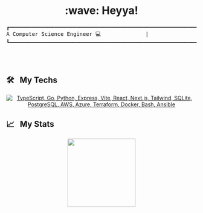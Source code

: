 <!---
exarvo/exarvo is a ✨ special ✨ repository because its `README.md` (this file) appears on your GitHub profile.
You can click the Preview link to take a look at your changes.
--->

<h1 align="center">:wave: Heyya!</h1>
<pre align="center">┏━━━━━━━━━━━━━━━━━━━━━━━━━━━━━━━━━━━━━━━━━━━━━━━━━━━━━━━━━━━━━━━━━━━━━━━━━━━━━━━━━━━━━━━━━━┓
A Computer Science Engineer 💻              |               I also write sometimes 🪶
┗━━━━━━━━━━━━━━━━━━━━━━━━━━━━━━━━━━━━━━━━━━━━━━━━━━━━━━━━━━━━━━━━━━━━━━━━━━━━━━━━━━━━━━━━━━┛</pre>

<br/>

<div align="center">
<!--   <a href="https://www.exar.me"><img align="center" src="https://img.shields.io/badge/exar.me-000000?style=for-the-badge&logo=icon&logoColor=white" alt="Website" title="www.exar.me" width="120px"/></a> &nbsp; -->
<!--   <a href="https://twitter.com/exarvo"><img align="center" src="https://img.shields.io/badge/Twitter-1DA1F2?style=for-the-badge&logo=twitter&logoColor=white" alt="Twitter" title="@exarvo" width="120px"/></a> &nbsp; -->

<!-- <h6>click badges to open the links</h6> -->
</div>

<br/>

## 🛠 &nbsp; My Techs
<p align="center">
  <a href="#">
    <img src="https://skillicons.dev/icons?i=ts,go,py,express,vite,react,nextjs,tailwind,sqlite,postgres,git,github,aws,azure,terraform,docker,kubernetes,bash,powershell,ansible,tensorflow" alt="TypeScript, Go, Python, Express, Vite, React, Next.js, Tailwind, SQLite, PostgreSQL, AWS, Azure, Terraform, Docker, Bash, Ansible"  title="TypeScript, Go, Python, Express, Vite, React, Next.js, SQLite, PostgreSQL, Git, GitHub, AWS, Azure, Terraform, Docker, Kubernetes, Bash, PowerShell, Ansible, TensorFlow" />
  </a>
</p>

## 📈 &nbsp; My Stats

<div align="center">
  <a href="https://github.com/exarvo">
    <img height="180em" src="https://github-readme-stats.vercel.app/api?username=exarvo&count_private=true&theme=great-gatsby&show_icons=true&hide_rank=true&custom_title=Stats:&count_private=true&hide_border=true&bg_color=0d1117" />
<!--   &nbsp; &nbsp; &nbsp; &nbsp; &nbsp;  -->
<!--     <img height="180em" src="https://github-readme-stats.vercel.app/api/top-langs/?username=exarvo&theme=great-gatsby&layout=compact&hide_border=true&bg_color=0d1117" /> -->
  </a>
</div>
